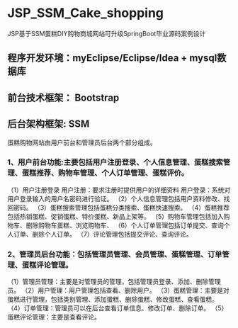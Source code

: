 # JSP_SSM_Cake_shopping
JSP基于SSM蛋糕DIY购物商城网站可升级SpringBoot毕业源码案例设计
## 程序开发环境：myEclipse/Eclipse/Idea + mysql数据库
## 前台技术框架： Bootstrap
## 后台架构框架: SSM

蛋糕购物网站由用户前台和管理员后台两个部分组成。
### 1、用户前台功能:主要包括用户注册登录、个人信息管理、蛋糕搜索管理、蛋糕推荐、购物车管理、个人订单管理、蛋糕评价。
（1）用户注册登录
用户注册：要求注册时提供用户的详细资料
用户登录：系统对用户登录输入的用户名密码进行验证。
（2）个人信息管理包括用户资料修改、找回密码。
（3）蛋糕搜索管理包括蛋糕分类搜索、蛋糕快速搜索。
（4）蛋糕推荐包括热销蛋糕、促销蛋糕、特价蛋糕、新品上架等。
（5）购物车管理包括加入购物车、删除购物车蛋糕、浏览购物车、
（6）个人订单管理包括订单提交、查询个人订单、删除个人订单。
（7）评论管理包括提交评论、查询评论。
### 2、管理员后台功能：包括管理员管理、会员管理、蛋糕管理、订单管理、蛋糕评论管理。
（1）管理员管理：主要是对管理员的管理，包括管理员登录、添加、删除管理员。
    （2）用户管理：用户管理包括查看、删除用户。
（3）蛋糕管理：主要是对蛋糕进行管理，包括类别管理、添加蛋糕、删除蛋糕、修改蛋糕、查看蛋糕。
（4）订单管理：管理员可以在后台查看订单信息、修改订单、删除订单。
（5）蛋糕评论管理：主要是查看评论。

